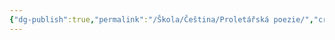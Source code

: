 ```yaml
---
{"dg-publish":true,"permalink":"/Škola/Čeština/Proletářská poezie/","created":"2024-05-21T20:02:39.358+02:00","updated":"2024-05-21T20:03:00.959+02:00"}
---
```


